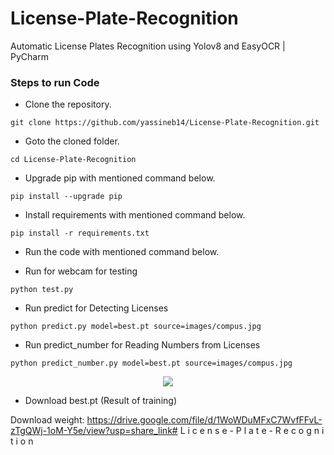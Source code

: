 # License-Plate-Recognition
Automatic License Plates Recognition using Yolov8 and EasyOCR | PyCharm



### Steps to run Code
- Clone the repository.
```
git clone https://github.com/yassineb14/License-Plate-Recognition.git
```
- Goto the cloned folder.
```
cd License-Plate-Recognition
```
- Upgrade pip with mentioned command below.
```
pip install --upgrade pip
```
- Install requirements with mentioned command below.
```
pip install -r requirements.txt
```
- Run the code with mentioned command below.

 - Run for webcam for testing
 
`python test.py`

 - Run predict for Detecting Licenses

`python predict.py model=best.pt source=images/compus.jpg`

 - Run predict_number for Reading Numbers from Licenses

`python predict_number.py model=best.pt source=images/compus.jpg`

<p align="center">
<img src="https://github.com/yassineb14/License-Plate-Recognition/">
</p>

 - Download best.pt (Result of training)

Download weight: https://drive.google.com/file/d/1WoWDuMFxC7WvfFFvL-zTgQWj-1oM-Y5e/view?usp=share_link#   L i c e n s e - P l a t e - R e c o g n i t i o n 
 
 
